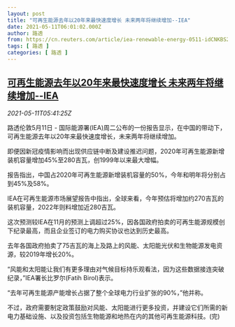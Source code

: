 ```yaml
---
layout: post
title: "可再生能源去年以20年来最快速度增长 未来两年将继续增加--IEA"
date: 2021-05-11T06:01:02.000Z
author: 路透
from: https://cn.reuters.com/article/iea-renewable-energy-0511-idCNKBS2CS0GU
tags: [ 路透 ]
categories: [ 路透 ]
---
```

<!--1620712862000-->
[可再生能源去年以20年来最快速度增长 未来两年将继续增加--IEA](https://cn.reuters.com/article/iea-renewable-energy-0511-idCNKBS2CS0GU)
------

<div>
<div><i>2021-05-11T05:41:25Z</i></div><p>路透伦敦5月11日 - 国际能源署(IEA)周二公布的一份报告显示，在中国的带动下，可再生能源去年以20年来最快速度增长，未来两年将继续增加。</p><p>即便因新冠疫情影响而出现供应链中断及建设推迟问题，2020年可再生能源新增装机容量增加45%至280吉瓦，创1999年以来最大增幅。</p><p>报告指出，中国占2020年可再生能源新增装机容量的50%，今年和明年将分别占到45%及58%。</p><p>IEA在可再生能源市场展望报告中指出，全球来看，今年预估将增加约270吉瓦的装机容量，2022年则料增加近280吉瓦。</p><p>这次预测较IEA在11月的预测上调超过25%，因各国政府拍卖的可再生能源规模创下纪录最高，而且企业签订的电力购买协议也达到历史最高。</p><p>去年各国政府拍卖了75吉瓦的海上及路上的风能、太阳能光伏和生物能源发电资源，较2019年增长20%。</p><p>“风能和太阳能让我们有更多理由对气候目标持乐观看法，因为这些数据接连突破纪录，”IEA署长比罗尔(Fatih Birol)表示。</p><p>“去年可再生能源产能增长占据了整个全球电力行业扩张的90%，”他并称。</p><p>不过，政府需要制定政策鼓励对风能、太阳能进行更多投资，并建设它们所需的新电力基础设施、以及投资包括生物能源和地热在内的其他可再生能源科技。(完)</p>
</div>
